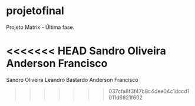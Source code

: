 ﻿# projetofinal
Projeto Matrix - Última fase.

<<<<<<< HEAD
Sandro Oliveira Anderson Francisco
=======
Sandro Oliveira
Leandro Bastardo
Anderson Francisco
>>>>>>> 037cfa8f3f47b8c4dee04c1dccd1011d6921f602
